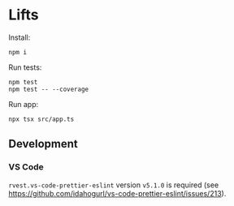 # Lifts

Install:

```
npm i
```

Run tests:

```
npm test
npm test -- --coverage
```

Run app:

```
npx tsx src/app.ts
```

## Development

### VS Code

`rvest.vs-code-prettier-eslint` version `v5.1.0` is required
(see https://github.com/idahogurl/vs-code-prettier-eslint/issues/213).
